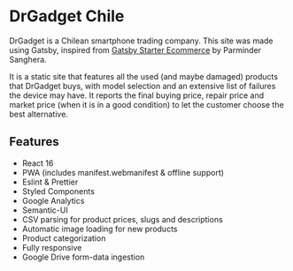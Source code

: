 # DrGadget Chile

DrGadget is a Chilean smartphone trading company. This site was made using Gatsby, inspired from [Gatsby Starter Ecommerce](https://parmsang.github.io/gatsby-starter-ecommerce/) by Parminder Sanghera.

It is a static site that features all the used (and maybe damaged) products that DrGadget buys,
with model selection and an extensive list of failures the device may have. It reports the final
buying price, repair price and market price (when it is in a good condition) to let the customer
choose the best alternative.

## Features

- React 16
- PWA (includes manifest.webmanifest & offline support)
- Eslint & Prettier
- Styled Components
- Google Analytics
- Semantic-UI
- CSV parsing for product prices, slugs and descriptions
- Automatic image loading for new products
- Product categorization
- Fully responsive
- Google Drive form-data ingestion